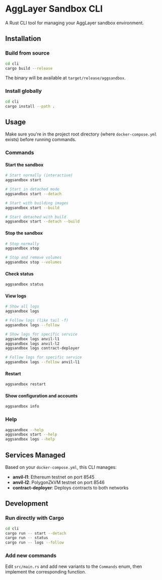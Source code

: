 # AggLayer Sandbox CLI

A Rust CLI tool for managing your AggLayer sandbox environment.

## Installation

### Build from source

```bash
cd cli
cargo build --release
```

The binary will be available at `target/release/aggsandbox`.

### Install globally

```bash
cd cli
cargo install --path .
```

## Usage

Make sure you're in the project root directory (where `docker-compose.yml` exists) before running commands.

### Commands

#### Start the sandbox

```bash
# Start normally (interactive)
aggsandbox start

# Start in detached mode
aggsandbox start --detach

# Start with building images
aggsandbox start --build

# Start detached with build
aggsandbox start --detach --build
```

#### Stop the sandbox

```bash
# Stop normally
aggsandbox stop

# Stop and remove volumes
aggsandbox stop --volumes
```

#### Check status

```bash
aggsandbox status
```

#### View logs

```bash
# Show all logs
aggsandbox logs

# Follow logs (like tail -f)
aggsandbox logs --follow

# Show logs for specific service
aggsandbox logs anvil-l1
aggsandbox logs anvil-l2
aggsandbox logs contract-deployer

# Follow logs for specific service
aggsandbox logs --follow anvil-l1
```

#### Restart

```bash
aggsandbox restart
```

#### Show configuration and accounts

```bash
aggsandbox info
```

### Help

```bash
aggsandbox --help
aggsandbox start --help
aggsandbox logs --help
```

## Services Managed

Based on your `docker-compose.yml`, this CLI manages:

- **anvil-l1**: Ethereum testnet on port 8545
- **anvil-l2**: PolygonZkVM testnet on port 8546  
- **contract-deployer**: Deploys contracts to both networks

## Development

### Run directly with Cargo

```bash
cd cli
cargo run -- start --detach
cargo run -- status
cargo run -- logs --follow
```

### Add new commands

Edit `src/main.rs` and add new variants to the `Commands` enum, then implement the corresponding function.
